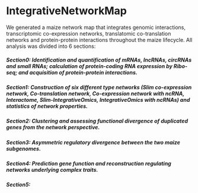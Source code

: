 # IntegrativeNetworkMap
We generated a maize network map that integrates genomic interactions, transcriptomic co-expression networks, translatomic co-translation networks and protein-protein interactions throughout the maize lifecycle.
All analysis was divided into 6 sections:  
##### Section0: Identification and quantification of mRNAs, lncRNAs, circRNAs and small RNAs; calculation of protein-coding RNA expression by Ribo-seq; and acquisition of protein-protein interactions.
##### Section1: Construction of six different type networks (Slim co-expression network, Co-translation network, Co-expression network with ncRNA, Interactome, Slim-IntegrativeOmics, IntegrativeOmics with ncRNAs) and statistics of network properties.
##### Section2: Clustering and assessing functional divergence of duplicated genes from the network perspective.
##### Section3: Asymmetric regulatory divergence between the two maize subgenomes.
##### Section4: Prediction gene function and reconstruction regulating networks underlying complex traits.
##### Section5: 
